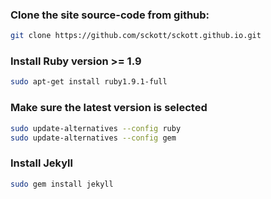 ### Clone the site source-code from github:

```bash
git clone https://github.com/sckott/sckott.github.io.git
```

### Install Ruby version >= 1.9

```bash
sudo apt-get install ruby1.9.1-full
```

### Make sure the latest version is selected

```bash
sudo update-alternatives --config ruby
sudo update-alternatives --config gem
```

### Install Jekyll

```bash
sudo gem install jekyll
```
